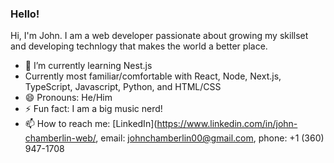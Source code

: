 ### Hello! 

Hi, I'm John. I am a web developer passionate about growing my skillset and developing technlogy that makes the world a better place.


- 🌱 I’m currently learning Nest.js
- Currently most familiar/comfortable with React, Node, Next.js, TypeScript, Javascript, Python, and HTML/CSS
- 😄 Pronouns: He/Him
- ⚡ Fun fact: I am a big music nerd!
- 📫 How to reach me:
      [LinkedIn](https://www.linkedin.com/in/john-chamberlin-web/,
      email: johnchamberlin00@gmail.com,
      phone: +1 (360) 947-1708

